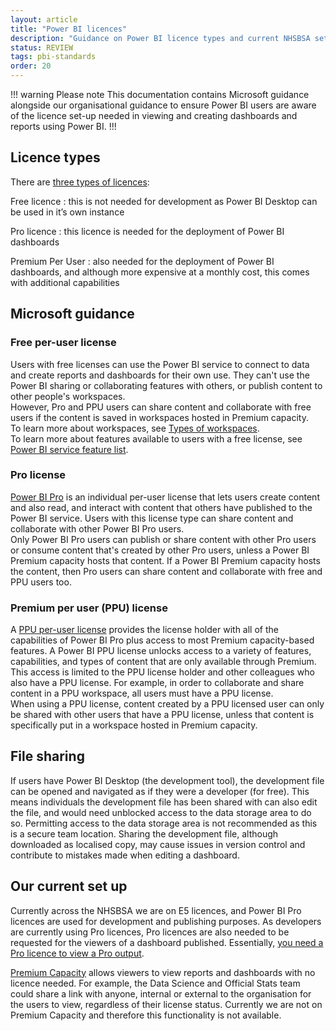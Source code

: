 ```yaml
---
layout: article
title: "Power BI licences"
description: "Guidance on Power BI licence types and current NHSBSA set-up"
status: REVIEW
tags: pbi-standards
order: 20
---
```

!!! warning Please note
This documentation contains Microsoft guidance alongside our organisational guidance to ensure Power BI users are aware of the licence set-up needed in viewing and creating dashboards and reports using Power BI.
!!!  
  
## Licence types  
  
There are [three types of licences][link 1]:  

Free licence
: this is not needed for development as Power BI Desktop can be used in it’s own instance  

Pro licence
: this licence is needed for the deployment of Power BI dashboards  

Premium Per User
: also needed for the deployment of Power BI dashboards, and although more expensive at a monthly cost, this comes with additional capabilities

## Microsoft guidance  

### Free per-user license

Users with free licenses can use the Power BI service to connect to data and create reports and dashboards for their own use. They can't use the Power BI sharing or collaborating features with others, or publish content to other people's workspaces.  
However, Pro and PPU users can share content and collaborate with free users if the content is saved in workspaces hosted in Premium capacity.  
To learn more about workspaces, see [Types of workspaces][link 4].  
To learn more about features available to users with a free license, see [Power BI service feature list][link 5].  

### Pro license

[Power BI Pro][link 2] is an individual per-user license that lets users create content and also read, and interact with content that others have published to the Power BI service. Users with this license type can share content and collaborate with other Power BI Pro users.  
Only Power BI Pro users can publish or share content with other Pro users or consume content that's created by other Pro users, unless a Power BI Premium capacity hosts that content. If a Power BI Premium capacity hosts the content, then Pro users can share content and collaborate with free and PPU users too.  
  
### Premium per user (PPU) license

A [PPU per-user license][link 3] provides the license holder with all of the capabilities of Power BI Pro plus access to most Premium capacity-based features. A Power BI PPU license unlocks access to a variety of features, capabilities, and types of content that are only available through Premium.  
This access is limited to the PPU license holder and other colleagues who also have a PPU license. For example, in order to collaborate and share content in a PPU workspace, all users must have a PPU license.  
When using a PPU license, content created by a PPU licensed user can only be shared with other users that have a PPU license, unless that content is specifically put in a workspace hosted in Premium capacity.  

## File sharing  
  
If users have Power BI Desktop (the development tool), the development file can be opened and navigated as if they were a developer (for free). This means individuals the development file has been shared with can also edit the file, and would need unblocked access to the data storage area to do so. Permitting access to the data storage area is not recommended as this is a secure team location. Sharing the development file, although downloaded as localised copy, may cause issues in version control and contribute to mistakes made when editing a dashboard.  

## Our current set up  
  
Currently across the NHSBSA we are on E5 licences, and Power BI Pro licences are used for development and publishing purposes. As developers are currently using Pro licences, Pro licences are also needed to be requested for the viewers of a dashboard published. Essentially, [you need a Pro licence to view a Pro output][link 6].  
  
[Premium Capacity][link 7] allows viewers to view reports and dashboards with no licence needed. For example, the Data Science and Official Stats team could share a link with anyone, internal or external to the organisation for the users to view, regardless of their license status. Currently we are not on Premium Capacity and therefore this functionality is not available.  

[link 1]: https://learn.microsoft.com/en-us/power-bi/fundamentals/service-features-license-type
[link 2]: https://learn.microsoft.com/en-us/power-bi/consumer/end-user-license#licenses
[link 3]: https://learn.microsoft.com/en-us/power-bi/consumer/end-user-license#licenses
[link 4]: https://learn.microsoft.com/en-us/power-bi/consumer/end-user-workspaces#types-of-workspaces
[link 5]: https://learn.microsoft.com/en-us/power-bi/consumer/end-user-features
[link 6]: https://community.fabric.microsoft.com/t5/Service/Licensing-requirements-for-viewing-a-shared-report/m-p/260914#:~:text=Yes.,be%20in%20a%20Premium%20capacity.
[link 7]: https://learn.microsoft.com/en-us/power-bi/fundamentals/service-features-license-type#premium-capacity